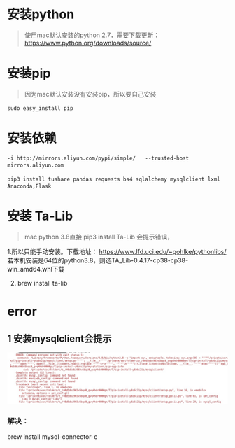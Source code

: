 # 安装python
> 使用mac默认安装的python 2.7，需要下载更新：https://www.python.org/downloads/source/
# 安装pip
> 因为mac默认安装没有安装pip，所以要自己安装
````
sudo easy_install pip
````

# 安装依赖
```
-i http://mirrors.aliyun.com/pypi/simple/   --trusted-host mirrors.aliyun.com

pip3 install tushare pandas requests bs4 sqlalchemy mysqlclient lxml Anaconda,Flask

```

# 安装 Ta-Lib
> mac python 3.8直接 pip3 install Ta-Lib 会提示错误，

1.所以只能手动安装。下载地址：
https://www.lfd.uci.edu/~gohlke/pythonlibs/
若本机安装是64位的python3.8，则选TA_Lib-0.4.17-cp38-cp38-win_amd64.whl下载

2. brew install ta-lib

# error
## 1 安装mysqlclient会提示
![](../img/1.png)
### 解决：
brew install mysql-connector-c 